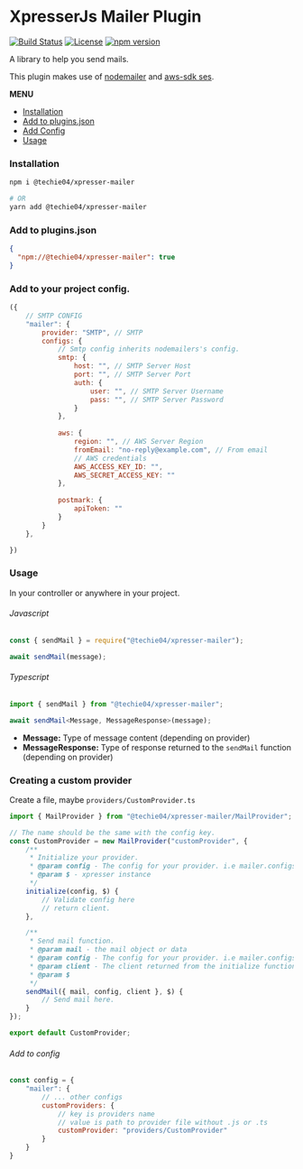 # XpresserJs Mailer Plugin

[![Build Status](https://circleci.com/gh/wildbit/postmark.js.svg?style=shield)](https://circleci.com/gh/wildbit/postmark.js)
[![License](http://img.shields.io/badge/license-MIT-blue.svg?style=flat)](http://www.opensource.org/licenses/MIT)
[![npm version](https://badge.fury.io/js/@techie04%2Fxpresser-mailer.svg)](https://badge.fury.io/js/@techie04%2Fxpresser-mailer)

A library to help you send mails.

This plugin makes use of [nodemailer](https://www.npmjs.com/package/nodemailer)
and [aws-sdk ses](https://www.npmjs.com/package/@aws-sdk/client-ses).

**MENU**

- [Installation](#installation)
- [Add to plugins.json](#add-to-pluginsjson)
- [Add Config](#add-to-your-project-config)
- [Usage](#usage)

### Installation

```sh
npm i @techie04/xpresser-mailer

# OR
yarn add @techie04/xpresser-mailer

```

### Add to plugins.json

```json
{
  "npm://@techie04/xpresser-mailer": true
}
```

### Add to your project config.

```javascript
({
    // SMTP CONFIG
    "mailer": {
        provider: "SMTP", // SMTP
        configs: {
            // Smtp config inherits nodemailers's config.
            smtp: {
                host: "", // SMTP Server Host
                port: "", // SMTP Server Port
                auth: {
                    user: "", // SMTP Server Username
                    pass: "", // SMTP Server Password
                }
            },
            
            aws: {
                region: "", // AWS Server Region
                fromEmail: "no-reply@example.com", // From email
                // AWS credentials
                AWS_ACCESS_KEY_ID: "",
                AWS_SECRET_ACCESS_KEY: ""
            },
            
            postmark: {
                apiToken: ""
            }
        }
    },

})
```

### Usage

In your controller or anywhere in your project.

###### Javascript

```javascript
const { sendMail } = require("@techie04/xpresser-mailer");

await sendMail(message);
```

###### Typescript

```typescript
import { sendMail } from "@techie04/xpresser-mailer";

await sendMail<Message, MessageResponse>(message);
```

- **Message:** Type of message content (depending on provider)
- **MessageResponse:** Type of response returned to the `sendMail` function (depending on provider)

### Creating a custom provider

Create a file, maybe `providers/CustomProvider.ts`

```typescript
import { MailProvider } from "@techie04/xpresser-mailer/MailProvider";

// The name should be the same with the config key.
const CustomProvider = new MailProvider("customProvider", {
    /**
     * Initialize your provider.
     * @param config - The config for your provider. i.e mailer.configs.customProvider
     * @param $ - xpresser instance
     */
    initialize(config, $) {
        // Validate config here
        // return client.
    },

    /**
     * Send mail function.
     * @param mail - the mail object or data
     * @param config - The config for your provider. i.e mailer.configs.customProvider
     * @param client - The client returned from the initialize function above.
     * @param $
     */
    sendMail({ mail, config, client }, $) {
        // Send mail here.
    }
});

export default CustomProvider;
```

###### Add to config
```javascript
const config = {
    "mailer": {
        // ... other configs
        customProviders: {
            // key is providers name
            // value is path to provider file without .js or .ts
            customProvider: "providers/CustomProvider"
        }
    }
}
```